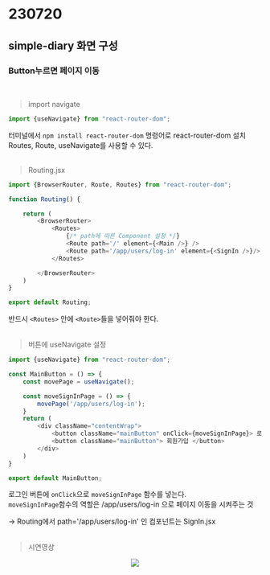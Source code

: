 # 230720
## simple-diary 화면 구성
### Button누르면 페이지 이동
</br>

> import navigate
``` javascript
import {useNavigate} from "react-router-dom";
```
터미널에서 `npm install react-router-dom` 명령어로 react-router-dom 설치  
Routes, Route, useNavigate를 사용할 수 있다.
</br></br>

> Routing.jsx
``` javascript
import {BrowserRouter, Route, Routes} from "react-router-dom";

function Routing() {

    return (
        <BrowserRouter>
            <Routes>
                {/* path에 따른 Component 설정 */}
                <Route path='/' element={<Main />} />
                <Route path='/app/users/log-in' element={<SignIn />}/>
            </Routes>

        </BrowserRouter>
    )
}

export default Routing;
```
반드시 `<Routes>` 안에 `<Route>`들을 넣어줘야 한다.
</br></br>

> 버튼에 useNavigate 설정
``` javascript
import {useNavigate} from "react-router-dom";

const MainButton = () => {
    const movePage = useNavigate();

    const moveSignInPage = () => {
        movePage('/app/users/log-in');
    }
    return (
        <div className="contentWrap">
            <button className="mainButton" onClick={moveSignInPage}> 로그인 </button>
            <button className="mainButton"> 회원가입 </button>
        </div>
    )
}

export default MainButton;
```
로그인 버튼에 `onClick`으로 `moveSignInPage` 함수를 넣는다.  
`moveSignInPage`함수의 역할은 /app/users/log-in 으로 페이지 이동을 시켜주는 것  

-> Routing에서 path='/app/users/log-in' 인 컴포넌트는 SignIn.jsx
</br></br>

> 시연영상
<p align="center">
  <img src="https://github.com/jnjeaaaat/TIL/assets/47658862/2a248bd1-63e0-4f56-af2f-5c86138de715">
</p>
